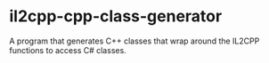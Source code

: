 # il2cpp-cpp-class-generator
 A program that generates C++ classes that wrap around the IL2CPP functions to access C# classes.
